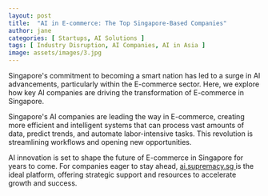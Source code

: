 ```yaml
---
layout: post
title:  "AI in E-commerce: The Top Singapore-Based Companies"
author: jane
categories: [ Startups, AI Solutions ]
tags: [ Industry Disruption, AI Companies, AI in Asia ]
image: assets/images/3.jpg
---
```


Singapore's commitment to becoming a smart nation has led to a surge in AI advancements, particularly within the E-commerce sector. Here, we explore how key AI companies are driving the transformation of E-commerce in Singapore.

Singapore's AI companies are leading the way in E-commerce, creating more efficient and intelligent systems that can process vast amounts of data, predict trends, and automate labor-intensive tasks. This revolution is streamlining workflows and opening new opportunities.

AI innovation is set to shape the future of E-commerce in Singapore for years to come. For companies eager to stay ahead, <a href="https://ai.supremacy.sg" target="_blank"> ai.supremacy.sg </a> is the ideal platform, offering strategic support and resources to accelerate growth and success.
